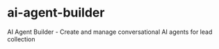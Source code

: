 # ai-agent-builder
AI Agent Builder - Create and manage conversational AI agents for lead collection

